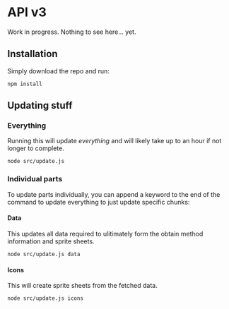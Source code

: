 # API v3

Work in progress. Nothing to see here... yet.

## Installation

Simply download the repo and run:

```
npm install
```

## Updating stuff

### Everything

Running this will update _everything_ and will likely take up to an hour if not longer to complete.

```
node src/update.js
```

### Individual parts

To update parts individually, you can append a keyword to the end of the command to update everything to just update specific chunks:

#### Data

This updates all data required to ulitimately form the obtain method information and sprite sheets.

```
node src/update.js data
```

#### Icons

This will create sprite sheets from the fetched data.

```
node src/update.js icons
```